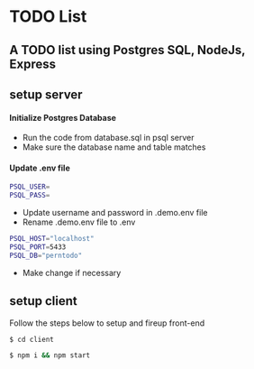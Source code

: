 # TODO List

## A TODO list using Postgres SQL, NodeJs, Express


## setup server

####  Initialize Postgres Database
- Run the code from database.sql in psql server
- Make sure the database name and table matches

#### Update .env file
```bash
PSQL_USER=
PSQL_PASS=
```
- Update username and password in .demo.env file
- Rename .demo.env file to .env
  
```bash
PSQL_HOST="localhost"
PSQL_PORT=5433
PSQL_DB="perntodo"
```
- Make change if necessary 

## setup client
Follow the steps below to setup and fireup front-end
```bash
$ cd client
```

```bash
$ npm i && npm start
```


